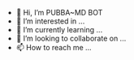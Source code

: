 - 👋 Hi, I’m PUBBA~MD BOT
- 👀 I’m interested in ...
- 🌱 I’m currently learning ...
- 💞️ I’m looking to collaborate on ...
- 📫 How to reach me ...

<!---
Pubba md bot/pubbad botis a ✨ special ✨ repository because its `README.md` (this file) appears on your GitHub profile.
You can click the Preview link to take a look at your changes.
--->
